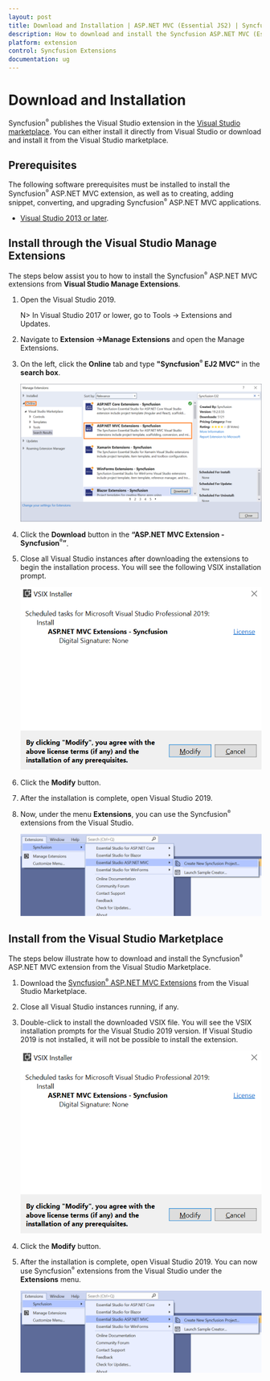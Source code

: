 ```yaml
---
layout: post
title: Download and Installation | ASP.NET MVC (Essential JS2) | Syncfusion
description: How to download and install the Syncfusion ASP.NET MVC (Essential JS2) Visual Studio Extensions from Visual Studio Market Place
platform: extension
control: Syncfusion Extensions
documentation: ug
---
```



# Download and Installation

Syncfusion<sup style="font-size:70%">&reg;</sup> publishes the Visual Studio extension in the [Visual Studio marketplace](https://marketplace.visualstudio.com/items?itemName=SyncfusionInc.ASPNETMVCExtensions). You can either install it directly from Visual Studio or download and install it from the Visual Studio marketplace.

## Prerequisites

The following software prerequisites must be installed to install the Syncfusion<sup style="font-size:70%">&reg;</sup> ASP.NET MVC extension, as well as to creating, adding snippet, converting, and upgrading Syncfusion<sup style="font-size:70%">&reg;</sup> ASP.NET MVC applications.

* [Visual Studio 2013 or later](https://visualstudio.microsoft.com/downloads).

## Install through the Visual Studio Manage Extensions

The steps below assist you to how to install the Syncfusion<sup style="font-size:70%">&reg;</sup> ASP.NET MVC extensions from **Visual Studio Manage Extensions**.

1. Open the Visual Studio 2019.

    N> In Visual Studio 2017 or lower, go to Tools -> Extensions and Updates.

2. Navigate to **Extension ->Manage Extensions** and open the Manage Extensions.

3. On the left, click the **Online** tab and type **"Syncfusion<sup style="font-size:70%">&reg;</sup> EJ2 MVC"** in the **search box**.

    ![Online-Manage-Extension-window](images/OnlineExtension.png)

4. Click the **Download** button in the **“ASP.NET MVC Extension - Syncfusion<sup style="font-size:70%">&reg;</sup>”**.

5. Close all Visual Studio instances after downloading the extensions to begin the installation process. You will see the following VSIX installation prompt.

    ![VSIX-Installation-Window](images/InstallUpdatedVersion.png)

6. Click the **Modify** button.

7. After the installation is complete, open Visual Studio 2019.

8. Now, under the menu **Extensions**, you can use the Syncfusion<sup style="font-size:70%">&reg;</sup> extensions from the Visual Studio.

    ![SyncfusionMenu](images/SyncfusionMenu.png)

## Install from the Visual Studio Marketplace

The steps below illustrate how to download and install the Syncfusion<sup style="font-size:70%">&reg;</sup> ASP.NET MVC extension from the Visual Studio Marketplace.

1. Download the [Syncfusion<sup style="font-size:70%">&reg;</sup> ASP.NET MVC Extensions](https://marketplace.visualstudio.com/items?itemName=SyncfusionInc.ASPNETMVCExtensions) from the Visual Studio Marketplace.

2. Close all Visual Studio instances running, if any.

3. Double-click to install the downloaded VSIX file. You will see the VSIX installation prompts for the Visual Studio 2019 version. If Visual Studio 2019 is not installed, it will not be possible to install the extension.

    ![VSIX-Installation-Window](images/InstallUpdatedVersion.png)

4. Click the **Modify** button.

5. After the installation is complete, open Visual Studio 2019. You can now use Syncfusion<sup style="font-size:70%">&reg;</sup> extensions from the Visual Studio under the **Extensions** menu.

     ![SyncfusionMenu](images/SyncfusionMenu.png)